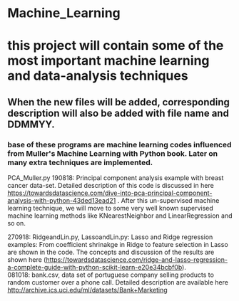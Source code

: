 # Machine_Learning
# this project will contain some of the most important machine learning and data-analysis techniques
## When the new files will be added, corresponding description will also be added with file name and DDMMYY. 
### base of these programs are machine learning codes influenced from Muller's Machine Learning with Python book. Later on many extra techniques are implemented. 
PCA_Muller.py 190818: Principal component analysis example with breast cancer data-set. Detailed description of this code is discussed in here https://towardsdatascience.com/dive-into-pca-principal-component-analysis-with-python-43ded13ead21 . After this un-supervised machine learning technique, we will move to some very well known supervised machine learning methods like KNearestNeighbor and LinearRegression and so on.  

270918: RidgeandLin.py, LassoandLin.py: Lasso and Ridge regression examples: From coefficient shrinakge in Ridge to feature selection in Lasso are shown in the code. The concepts and discussion of the results are shown here (https://towardsdatascience.com/ridge-and-lasso-regression-a-complete-guide-with-python-scikit-learn-e20e34bcbf0b).     
081018: bank.csv, data set of portuguese company selling products to random customer over a phone call. Detailed description are available here http://archive.ics.uci.edu/ml/datasets/Bank+Marketing 
